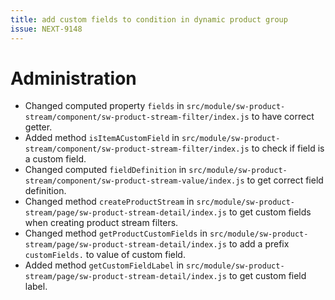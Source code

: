```yaml
---
title: add custom fields to condition in dynamic product group
issue: NEXT-9148
---
```

# Administration
* Changed computed property `fields` in `src/module/sw-product-stream/component/sw-product-stream-filter/index.js` to have correct getter.
* Added method `isItemACustomField` in `src/module/sw-product-stream/component/sw-product-stream-filter/index.js` to check if field is a custom field.
* Changed computed `fieldDefinition` in `src/module/sw-product-stream/component/sw-product-stream-value/index.js` to get correct field definition.
* Changed method `createProductStream` in `src/module/sw-product-stream/page/sw-product-stream-detail/index.js` to get custom fields when creating product stream filters.
* Changed method `getProductCustomFields` in `src/module/sw-product-stream/page/sw-product-stream-detail/index.js` to add a prefix `customFields.` to value of custom field.
* Added method `getCustomFieldLabel` in `src/module/sw-product-stream/page/sw-product-stream-detail/index.js` to get custom field label.
